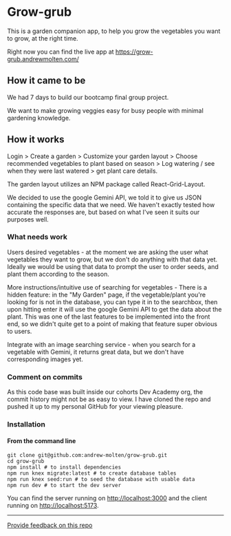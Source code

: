 # Grow-grub

This is a garden companion app, to help you grow the vegetables you want to grow, at the right time.

Right now you can find the live app at https://grow-grub.andrewmolten.com/

## How it came to be

We had 7 days to build our bootcamp final group project.

We want to make growing veggies easy for busy people with minimal gardening knowledge.

## How it works

Login > Create a garden > Customize your garden layout > Choose recommended vegetables to plant based on season > Log watering / see when they were last watered > get plant care details.

The garden layout utilizes an NPM package called React-Grid-Layout.

We decided to use the google Gemini API, we told it to give us JSON containing the specific data that we need. We haven't exactly tested how accurate the responses are, but based on what I've seen it suits our purposes well.

### What needs work

Users desired vegetables - at the moment we are asking the user what vegetables they want to grow, but we don't do anything with that data yet. Ideally we would be using that data to prompt the user to order seeds, and plant them according to the season.

More instructions/intuitive use of searching for vegetables - There is a hidden feature: in the "My Garden" page, if the vegetable/plant you're looking for is not in the database, you can type it in to the searchbox, then upon hitting enter it will use the google Gemini API to get the data about the plant. This was one of the last features to be implemented into the front end, so we didn't quite get to a point of making that feature super obvious to users.

Integrate with an image searching service - when you search for a vegetable with Gemini, it returns great data, but we don't have corresponding images yet.

### Comment on commits

As this code base was built inside our cohorts Dev Academy org, the commit history might not be as easy to view. I have cloned the repo and pushed it up to my personal GitHub for your viewing pleasure.

### Installation

#### **From the command line**

```
git clone git@github.com:andrew-molten/grow-grub.git
cd grow-grub
npm install # to install dependencies
npm run knex migrate:latest # to create database tables
npm run knex seed:run # to seed the database with usable data
npm run dev # to start the dev server
```

You can find the server running on [http://localhost:3000](http://localhost:3000) and the client running on [http://localhost:5173](http://localhost:5173).

---

[Provide feedback on this repo](https://docs.google.com/forms/d/e/1FAIpQLSfw4FGdWkLwMLlUaNQ8FtP2CTJdGDUv6Xoxrh19zIrJSkvT4Q/viewform?usp=pp_url&entry.1958421517=boilerplate-fullstack)
